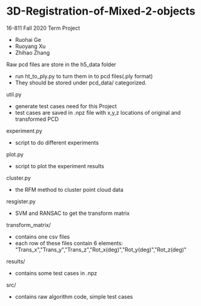 # 3D-Registration-of-Mixed-2-objects

16-811 Fall 2020 Term Project
- Ruohai Ge 
- Ruoyang Xu
- Zhihao Zhang

Raw pcd files are store in the h5_data folder
- run ht_to_ply.py to turn them in to pcd files(.ply format)
- They should be stored under pcd_data/ categorized.

util.py
- generate test cases need for this Project
- test cases are saved in .npz file with x,y,z locations of original and transformed PCD

experiment.py
- script to do different experiments

plot.py
- script to plot the experiment results

cluster.py
- the RFM method to cluster point cloud data

resgister.py
- SVM and RANSAC to get the transform matrix

transform_matrix/
- contains one csv files
- each row of these files contain 6 elements: "Trans_x","Trans_y","Trans_z","Rot_x(deg)","Rot_y(deg)","Rot_z(deg)"

results/
- contains some test cases in .npz

src/
- contains raw algorithm code, simple test cases
